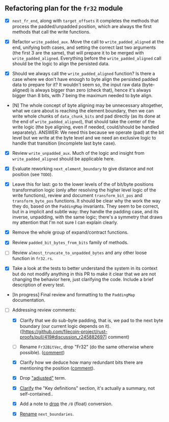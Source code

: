 ## Refactoring plan for the `fr32` module

- [x] `next_fr_end`, along with `target_offsets` it completes the methods that process the padded/unpadded position, which are always the first methods that call the write functions.

- [x] Refactor `write_padded_aux`. Move the call to `write_padded_aligned` at the end, unifying both cases, and setting the correct last two arguments (the first 3 are the same), that will prepare it to be merged with `write_padded_aligned`. Everything before the `write_padded_aligned` call should be the logic to align the persisted data.

- [x] Should we always call the `write_padded_aligned` function? Is there a case where we don't have enough to byte align the persisted padded data to prepare for it? It wouldn't seem so, the input raw data (byte-aligned) is always bigger than zero (check that), hence it's always bigger than 8 bits, with 7 being the maximum needed to byte align.

- [N] The whole concept of byte aligning may be unnecessary altogether, what we care about is reaching the element boundary, then we can write whole chunks of `data_chunk_bits` and pad directly (as its done at the end of `write_padded_aligned`), that should take the center of the write logic (the bye aligning, even if needed, could/should be handled separately). ANSWER: We need this because we operate (pad) at the bit level but we write at the byte level and we need an exclusive logic to handle that transition (incomplete last byte case).

- [x] Review `write_unpadded_aux`. Much of the logic and insight from `write_padded_aligned` should be applicable here.

- [x] Evaluate reworking `next_element_boundary` to give distance and not position (see `TODO`).

- [x] Leave this for last: go to the lower levels of the of bit/byte positions transformation logic (only after resolving the higher level logic of the write functions), review and document `transform_bit_pos` and `transform_byte_pos` functions. It should be clear why the work the way they do, based on the `PaddingMap` invariants. They seem to be correct, but in a implicit and subtle way: they handle the padding case, and its inverse, unpadding, with the same logic; there's a symmetry that draws my attention that I'm not sure I can explain clearly.

- [x] Remove the whole group of expand/contract functions.

- [x] Review `padded_bit_bytes_from_bits` family of methods.

- [ ] Review `almost_truncate_to_unpadded_bytes` and any other loose function in `fr32.rs`.

- [x] Take a look at the tests to better understand the system in its context but do not modify anything in this PR to make it clear that we are not changing the behavior here, just clarifying the code. Include a brief description of every test.

- [In progress] Final review and formatting to the `PaddingMap` documentation. 

- [ ] Addressing review comments:

  - [x] Clarify that we do sub-byte padding, that is, we pad to the next byte boundary (our current logic depends on it). ([https://github.com/filecoin-project/rust-proofs/pull/419#discussion_r245882697] comment)

  - [ ] Rename `Fr32BitVec`, drop "Fr32" (do the same otherwise where possible). ([comment](https://github.com/filecoin-project/rust-proofs/pull/419#discussion_r246131741))
  
  - [x] Clarify how we deduce how many redundant bits there are mentioning the position ([comment](https://github.com/filecoin-project/rust-proofs/pull/419#discussion_r245795289)).
  
  - [x] Drop ["adjusted"](https://github.com/filecoin-project/rust-proofs/pull/419#discussion_r245797577) term.
  
  - [x]  [Clarify](https://github.com/filecoin-project/rust-proofs/pull/419#discussion_r245851629) the "Key definitions" section, it's actually a summary, not self-contained..
  
  - [x] Add a note to [drop](https://github.com/filecoin-project/rust-proofs/pull/419#discussion_r245802815) the `/8` (float) conversion.
  
  - [x]  [Rename](https://github.com/filecoin-project/rust-proofs/pull/419#discussion_r245803585) `next_boundaries`.
